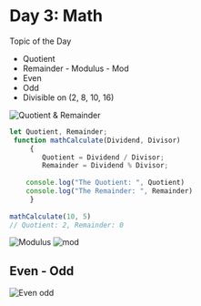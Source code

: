
# Day 3: Math  

Topic of the Day
- Quotient
- Remainder - Modulus - Mod
- Even 
- Odd
- Divisible on (2, 8, 10, 16)



![Quotient & Remainder](https://media.geeksforgeeks.org/wp-content/uploads/20220618235328/QuotientandRemaindercalculation.jpg)

```javascript
let Quotient, Remainder;
 function mathCalculate(Dividend, Divisor)
	 {
		Quotient = Dividend / Divisor;
        Remainder = Dividend % Divisor;
 
    console.log("The Quotient: ", Quotient)
    console.log("The Remainder: ", Remainder)
	 }
    
mathCalculate(10, 5)  
// Quotient: 2, Remainder: 0
```


![Modulus](https://www.scaler.com/topics/images/modulus-operator-in-c-thumbnail.webp)
![mod](https://samsclass.info/129S/proj/CBL6-3.png)


## Even - Odd
![Even odd](https://www.onlinemathlearning.com/image-files/even-odd.png)